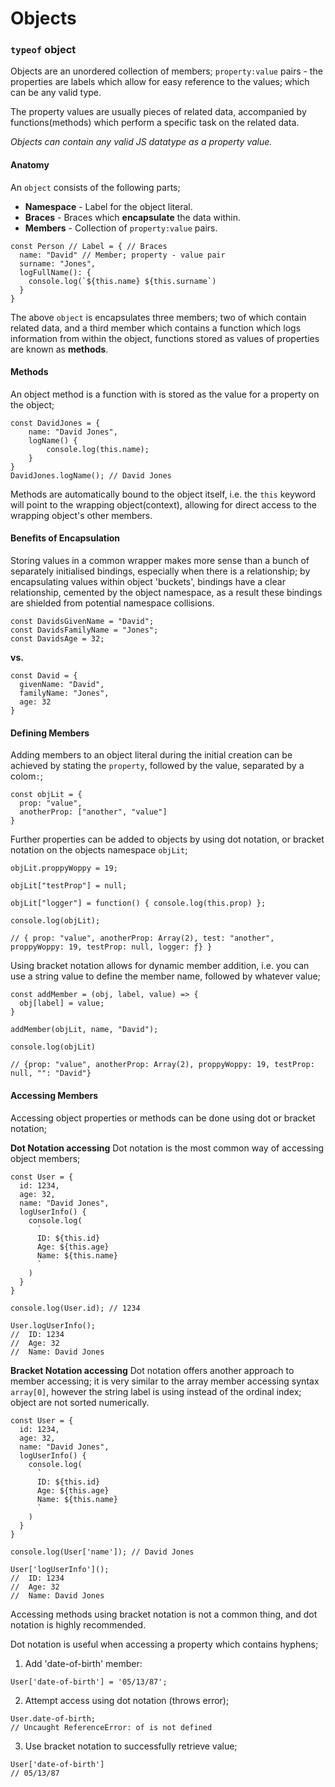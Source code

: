 # Objects

### `typeof` object

Objects are an unordered collection of members; `property:value` pairs - the properties are labels which allow for easy reference to the values; which can be any valid type.

The property values are usually pieces of related data, accompanied by functions(methods) which perform a specific task on the related data.

*Objects can contain any valid JS datatype as a property value.*

#### Anatomy 
An `object` consists of the following parts;

* __Namespace__ - Label for the object literal.
* __Braces__ - Braces which __encapsulate__ the data within.
* __Members__ - Collection of `property:value` pairs.
```
const Person // Label = { // Braces
  name: "David" // Member; property - value pair
  surname: "Jones",
  logFullName(): {
    console.log(`${this.name} ${this.surname`)
  }
}
```

The above `object` is encapsulates three members; two of which contain related data, and a third member which contains a function which logs information from within the object, functions stored as values of properties are known as **methods**.

#### Methods
An object method is a function with is stored as the value for a property on the object;

```
const DavidJones = {
	name: "David Jones",
	logName() {
		console.log(this.name);
	}
}
DavidJones.logName(); // David Jones
```

Methods are automatically bound to the object itself, i.e. the `this` keyword will point to the wrapping object(context), allowing for direct access to the wrapping object's other members.

#### Benefits of Encapsulation
Storing values in a common wrapper makes more sense than a bunch of separately initialised bindings, especially when there is a relationship; by encapsulating values within object 'buckets', bindings have a clear relationship, cemented by the object namespace, as a result these bindings are shielded from potential namespace collisions.

```
const DavidsGivenName = "David";
const DavidsFamilyName = "Jones";
const DavidsAge = 32;
```
__vs.__

```
const David = {
  givenName: "David",
  familyName: "Jones",
  age: 32  
}
```

#### __Defining Members__
Adding members to an object literal during the initial creation can be achieved by stating the `property`, followed by the value, separated by a colom`:`;

```
const objLit = {
  prop: "value",
  anotherProp: ["another", "value"]
}
```

Further properties can be added to objects by using dot notation, or bracket notation on the objects namespace `objLit`;

```
objLit.proppyWoppy = 19;

objLit["testProp"] = null;

objLit["logger"] = function() { console.log(this.prop) };

console.log(objLit);

// { prop: "value", anotherProp: Array(2), test: "another", proppyWoppy: 19, testProp: null, logger: ƒ} }
```

Using bracket notation allows for dynamic member addition, i.e. you can use a string value to define the member name, followed by whatever value;

```
const addMember = (obj, label, value) => {
  obj[label] = value;
}

addMember(objLit, name, "David");

console.log(objLit)

// {prop: "value", anotherProp: Array(2), proppyWoppy: 19, testProp: null, "": "David"}
```


#### __Accessing Members__
Accessing object properties or methods can be done using dot or bracket notation;

__Dot Notation accessing__
Dot notation is the most common way of accessing object members;

```
const User = {
  id: 1234,
  age: 32,
  name: "David Jones",
  logUserInfo() {
    console.log(
      `
      ID: ${this.id}
      Age: ${this.age}
      Name: ${this.name}
      `
    )
  }
}

console.log(User.id); // 1234

User.logUserInfo(); 
//  ID: 1234
//  Age: 32
//  Name: David Jones
```

__Bracket Notation accessing__
Dot notation offers another approach to member accessing; it is very similar to the array member accessing syntax `array[0]`, however the string label is using instead of the ordinal index; object are not sorted numerically.

```
const User = {
  id: 1234,
  age: 32,
  name: "David Jones",
  logUserInfo() {
    console.log(
      `
      ID: ${this.id}
      Age: ${this.age}
      Name: ${this.name}
      `
    )
  }
}

console.log(User['name']); // David Jones

User['logUserInfo'](); 
//  ID: 1234
//  Age: 32
//  Name: David Jones
```

Accessing methods using bracket notation is not a common thing, and dot notation is highly recommended.

Dot notation is useful when accessing a property which contains hyphens;

1. Add 'date-of-birth' member:
  ```
  User['date-of-birth'] = '05/13/87';
  ```

2. Attempt access using dot notation (throws error);
  ```
  User.date-of-birth;
  // Uncaught ReferenceError: of is not defined
  ```

3. Use bracket notation to successfully retrieve value;
  ```
  User['date-of-birth']
  // 05/13/87
  ```



